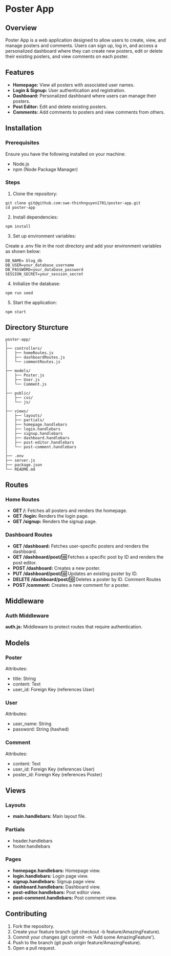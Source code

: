 # Poster App
## Overview
Poster App is a web application designed to allow users to create, view, and manage posters and comments. Users can sign up, log in, and access a personalized dashboard where they can create new posters, edit or delete their existing posters, and view comments on each poster.

## Features
* **Homepage:** View all posters with associated user names.
* **Login & Signup:** User authentication and registration.
* **Dashboard:** Personalized dashboard where users can manage their posters.
* **Post Editor:** Edit and delete existing posters.
* **Comments:** Add comments to posters and view comments from others.

## Installation
### Prerequisites
Ensure you have the following installed on your machine:
* Node.js
* npm (Node Package Manager)

### Steps
1. Clone the repository:
```
git clone git@github.com:swe-thinhnguyen1701/poster-app.git
cd poster-app
```
2. Install dependencies:
```
npm install
```
3. Set up environment variables:

Create a .env file in the root directory and add your environment variables as shown below:
```
DB_NAME= blog_db
DB_USER=your_database_username
DB_PASSWORD=your_database_password
SESSION_SECRET=your_session_secret
```
4. Initialize the database:
```
npm run seed
```
5. Start the application:
```
npm start
```
## Directory Sturcture
```
poster-app/
│
├── controllers/
│   ├── homeRoutes.js
│   ├── dashboardRoutes.js
│   └── commentRoutes.js
│
├── models/
│   ├── Poster.js
│   ├── User.js
│   └── Comment.js
│
├── public/
│   ├── css/
│   └── js/
│
├── views/
│   ├── layouts/
│   ├── partials/
│   ├── homepage.handlebars
│   ├── login.handlebars
│   ├── signup.handlebars
│   ├── dashboard.handlebars
│   ├── post-editor.handlebars
│   └── post-comment.handlebars
│
├── .env
├── server.js
├── package.json
└── README.md
```

## Routes
### Home Routes
* **GET /:** Fetches all posters and renders the homepage.
* **GET /login:** Renders the login page.
* **GET /signup:** Renders the signup page.

### Dashboard Routes
* **GET /dashboard:** Fetches user-specific posters and renders the dashboard.
* **GET /dashboard/post/:id:** Fetches a specific post by ID and renders the post editor.
* **POST /dashboard:** Creates a new poster.
* **PUT /dashboard/post/:id:** Updates an existing poster by ID.
* **DELETE /dashboard/post/:id:** Deletes a poster by ID.
Comment Routes
* **POST /comment:** Creates a new comment for a poster.

## Middleware
### Auth Middleware
**auth.js:** Middleware to protect routes that require authentication.

## Models
### Poster
Attributes:
* title: String
* content: Text
* user_id: Foreign Key (references User)

### User
Attributes:
* user_name: String
* password: String (hashed)

### Comment
Attributes:
* content: Text
* user_id: Foreign Key (references User)
* poster_id: Foreign Key (references Poster)

## Views
### Layouts
* **main.handlebars:** Main layout file.

### Partials
* header.handlebars
* footer.handlebars

### Pages
* **homepage.handlebars:** Homepage view.
* **login.handlebars:** Login page view.
* **signup.handlebars:** Signup page view.
* **dashboard.handlebars:** Dashboard view.
* **post-editor.handlebars:** Post editor view.
* **post-comment.handlebars:** Post comment view.

## Contributing
1. Fork the repository.
2. Create your feature branch (git checkout -b feature/AmazingFeature).
3. Commit your changes (git commit -m 'Add some AmazingFeature').
4. Push to the branch (git push origin feature/AmazingFeature).
5. Open a pull request.




